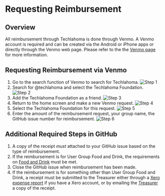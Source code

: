# Requesting Reimbursement

## Overview
All reimbursement through Techlahoma is done through Venmo. A Venmo account is required and can be created via the Android or iPhone apps
 or directly through the Venmo web page. Please refer to the the [Venmo page](https://venmo.com/) for more information.

## Requesting Reimbursement via Venmo
1. Go to the search function of Venmo to search for Techlahoma.
    ![Step 1](./images/venmo-request-step-1.png)
2. Search for @techlahoma and select the Techlahoma Foundation.
    ![Step 2](./images/venmo-request-step-2.png)
3. Add the Techlahoma Foundation as a friend.
    ![Step 3](./images/venmo-request-step-3.png)
4. Return to the home screen and make a new Venmo request.
    ![Step 4](./images/venmo-request-step-4.png)
5. Select the Techlahoma Foundation for this request.
    ![Step 5](./images/venmo-request-step-5.png)
6. Enter the amount of the reimbursement request, your group name, the GitHub issue number for reimbursement.
    ![Step 6](./images/venmo-request-step-6.png)

## Additional Required Steps in GitHub
1. A copy of the receipt *must* attached to your GitHub issue based on the type of reimbursement.
2. If the reimbursement is for User Group Food and Drink, the requirements on [Food and Drink](./Food-and-Drinks.md) must be met.
3. Close the GitHub issue when reimbursement has been made.
4. If the reimbursement is for something other than User Group Food and Drink, a receipt must be submitted to the Treasurer either through a [Xero expense report](https://docs.google.com/document/d/1J-HRgqKCveFYpqSRxMjAVj-B2sNeNw3p_qK0jo4OYgU/edit?usp=sharing) if you have a Xero account, or by emailing the [Treasurer](mailto:payments@techlahoma.org) a copy of the receipt. 

